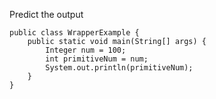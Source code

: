 Predict the output

```jshelllanguage
public class WrapperExample {
    public static void main(String[] args) {
        Integer num = 100;
        int primitiveNum = num;
        System.out.println(primitiveNum);
    }
}
```


